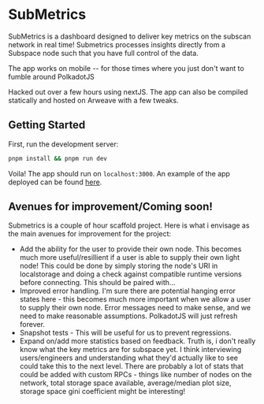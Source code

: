 # SubMetrics

SubMetrics is a dashboard designed to deliver key metrics on the subscan network in real time! Submetrics processes insights directly from a Subspace node such that you have full control of the data.

The app works on mobile -- for those times where you just don't want to fumble around PolkadotJS

Hacked out over a few hours using nextJS. The app can also be compiled statically and hosted on Arweave with a few tweaks.

## Getting Started

First, run the development server:

```bash
pnpm install && pnpm run dev
```

Voila! The app should run on `localhost:3000`. An example of the app deployed can be found [here](https://subspace-example.vercel.app/).

## Avenues for improvement/Coming soon!

Submetrics is a couple of hour scaffold project. Here is what i envisage as the main avenues for improvement for the project:

- Add the ability for the user to provide their own node. This becomes much more useful/resillient if a user is able to supply their own light node! This could be done by simply storing the node's URI in localstorage and doing a check against compatible runtime versions before connecting. This should be paired with...
- Improved error handling. I'm sure there are potential hanging error states here - this becomes much more important when we allow a user to supply their own node. Error messages need to make sense, and we need to make reasonable assumptions. PolkadotJS will just refresh forever.
- Snapshot tests - This will be useful for us to prevent regressions.
- Expand on/add more statistics based on feedback. Truth is, i don't really know what the key metrics are for subspace yet. I think interviewing users/engineers and understanding what they'd actually like to see could take this to the next level. There are probably a lot of stats that could be added with custom RPCs - things like number of nodes on the network, total storage space available, average/median plot size, storage space gini coefficient might be interesting!
